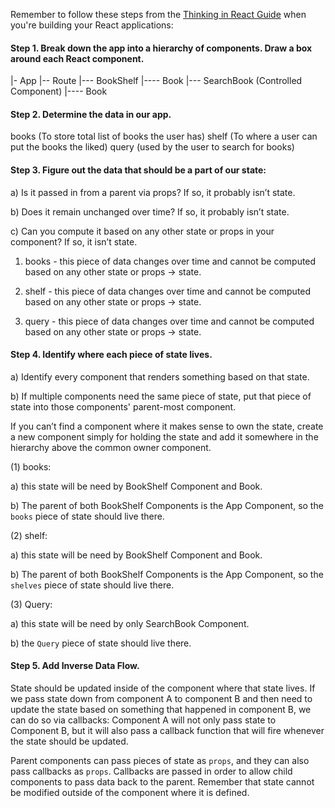 Remember to follow these steps from the [Thinking in React Guide](https://reactjs.org/docs/thinking-in-react.html) when you're building your
React applications:

#### Step 1. Break down the app into a hierarchy of components. Draw a box around each React component.

|- App
|-- Route
|--- BookShelf
|---- Book
|--- SearchBook (Controlled Component)
|---- Book


#### Step 2. Determine the data in our app.

books (To store total list of books the user has)
shelf (To where a user can put the books the liked)
query (used by the user to search for books)

#### Step 3. Figure out the data that should be a part of our state:

a)  Is it passed in from a parent via props? If so, it probably isn’t state.

b)  Does it remain unchanged over time? If so, it probably isn’t state.

c)  Can you compute it based on any other state or props in your component?
    If so, it isn’t state.

1.  books - this piece of data changes over time and cannot be computed
    based on any other state or props -> state.

2.  shelf - this piece of data changes over time and cannot be computed
    based on any other state or props -> state.

3.  query - this piece of data changes over time and cannot be computed
    based on any other state or props -> state.

#### Step 4. Identify where each piece of state lives.

a)  Identify every component that renders something based on that state.

b)  If multiple components need the same piece of state, put that piece of state into those components' parent-most component.

If you can’t find a component where it makes sense to own the state, create
a new component simply for holding the state and add it somewhere in the
hierarchy above the common owner component.

(1) books:

a) this state will be need by BookShelf Component and Book.

b) The parent of both BookShelf Components is the App Component, so the
`books` piece of state should live there.

(2) shelf:

a) this state will be need by BookShelf Component and Book.

b) The parent of both BookShelf Components is the App Component, so the
`shelves` piece of state should live there.

(3) Query:

a) this state will be need by only SearchBook Component.

b)  the `Query` piece of state should live there.

#### Step 5. Add Inverse Data Flow.

State should be updated inside of the component where that state lives.
If we pass state down from component A to component B and then need to update
the state based on something that happened in component B, we can do so via
callbacks: Component A will not only pass state to Component B, but it will
also pass a callback function that will fire whenever the state should be updated.

Parent components can pass pieces of state as `props`, and they can also pass
callbacks as `props`. Callbacks are passed in order to allow child components
to pass data back to the parent. Remember that state cannot be modified outside
of the component where it is defined.
